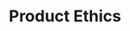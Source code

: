 --- 
layout: training
pageTitle: Product Ethics Training
metaTitle: Product Ethics Training | Build Successful Products | RPT
metaDescription:  Ethics training program to learn resourceful tools to build successful products that avoid digital pollution. Book the training now!
title: Product Ethics
description: Build successful products while avoiding digital pollution or collateral damage to society. This ethics training helps you build successful products while creating equitable outcomes for society. Learn practical tools to embrace responsibility so you can build products that create the change you intend.
descriptionCard: Build successful products while avoiding digital pollution. This training helps you embrace responsibility so you can create the change you intend.
descriptionDropdown: Build successful products and avoid digital pollution. 
bg: 3B5DEF
copy: If you want to build equitable products.
img: /images/combined-shape-3.svg
permalink: /training/ethics-training/

image: /images/life-in-a-city-bro.png
image2: /images/save-the-earth-bro.png

titleOne: The problem statement
problemDescription: Teams are increasingly aware that products often create digital pollution by inflicting collateral damage on society. They want to grow the business while building equitable products that create a positive difference to society and the world. This ethics training program will give you a step-by-step approach for building ethical and equitable products while managing the reality of your business needs. 

titleTwo: Diagnosis
descriptionTitleTwo: Unintentionally, your product may be contributing to various types of digital pollution. Product ethics training will give you a systematic approach to build products with a cleaner digital footprint


subtitleOne: Increasing inequality
descriptionSubtitleOne: Business models, algorithms, and products that harm marginalized communities increase inequality which erodes confidence in democracy.
iconSubtitleOne: /images/session-icons-white/balance.png

subtitleTwo: Erosion of privacy
descriptionSubtitleTwo: Democracy requires free speech. Without privacy, dissent and criticism of leadership can be ruthlessly thwarted, bringing us closer to authoritarianism.
iconSubtitleTwo: /images/session-icons-white/no-lock.png

iconSubtitleThree: /images/session-icons-white/minus-plus.png
subtitleThree: Fueling polarization
descriptionSubtitleThree: People see each other as enemies and believe they need to win at all costs. Public debates become more hateful deepening polarization and killing democracy.

subtitleFour: Erosion of the information ecosystem
descriptionSubtitleFour: Knowledge helps democracy thrive. Unfortunately, the spread of misinformation makes it hard to gain knowledge and tell fact from fiction.
iconSubtitleFour: /images/session-icons-white/info.png

iconWhite: /images/session-icons-white/flowers.svg



titleThree: Benefits
titleThreeSubtitleOne: Increased alignment
descriptionTitleThreeSubtitleOne: Your team will be more aligned after this group exercise of crafting a shared purpose as well as an actionable plan for building world-changing products. 
iconTitleThreeSubtitleOne: /images/icon-training-2.png

titleThreeSubtitleTwo: Methodology for ethical product development
descriptionTitleThreeSubtitleTwo: Even when teams want to build equitable products, it’s often not clear how you can be intentional and deliberate about it. This business ethics program will give you a step-by-step guide for baking equity into every step of building your product. 
iconTitleThreeSubtitleTwo: /images/seed.png

titleThreeSubtitleThree: Ethical decision-making without altruism
descriptionTitleThreeSubtitleThree: You’ll learn how you can balance delivering on your vision and strategy while dealing with everyday decisions that require financial considerations and tradeoffs. 
iconTitleThreeSubtitleThree: /images/directions.png


titleFour: What the training covers
titleFourDescription: Get this ethics training for $ 7,500 for up to 15 people for training
titleFourDescription2: This training is delivered in the following two sessions


list: 
  - title: Radical Vision Statements behind ethical products
    copy: The vision will help you define the change you want to bring about through your product and identify why the status quo is unacceptable. You’ll also learn how you can use this vision for ethical decision-making while managing the reality of short-term business needs. 
    img: "/images/vision.jpeg"
    learn: Learn why you need a Radical Vision Statement
    link: /vision/2021/03/19/vision-doesnt-have-to-be-hairy/
    session: session 1
    sessionicon: /images/session-icons-pink/telescope.png

  - title: develop a comprehensive strategy to build ethical products for an equitable world
    copy: You’ll learn to be deliberate about addressing pain points of marginalized personas, consider whether your solutions are inclusive, and develop a business model that benefits the organization while avoiding collateral damage to society. You’ll then learn how you can measure what matters by deriving metrics from your vision and strategy. 
    img: "/images/ethics-session-2.png"
    learn: Learn why a RDCL Strategy is important
    link: /strategy/2022/03/21/three-characteristics-of-good-product-strategy/ 
    session: session 2
    sessionicon: /images/session-icons-pink/route.png

sessions: 2
cost: "$ 7,500 "
guide: Get the Product Ethics Training
---